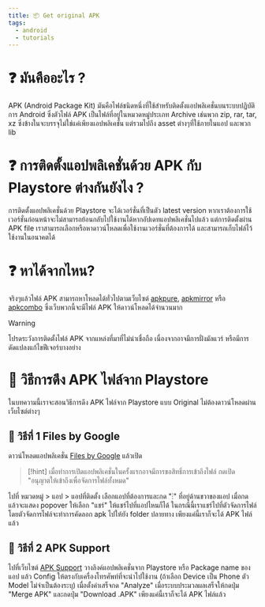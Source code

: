 ```yaml
---
title: 📦 Get original APK
tags:
  - android
  - tutorials
---
```


# ❓ มันคืออะไร ?

APK (Android Package Kit) มันคือไฟล์ชนิดหนึ่งที่ใช้สำหรับติดตั้งแอปพลิเคชั่นบนระบบปฏิบัติการ Android ซึ่งตัวไฟล์ APK เป็นไฟล์ที่อยู่ในหมวดหมู่ประเภท Archive เช่นพวก zip, rar, tar, xz ซึ่งข้างในจะบรรจุไม่ใช่แค่เพียงแอปพลิเคชั่น แต่รวมไปถึง asset ต่างๆที่ใช้ภายในแอป และพวก lib

# ❓ การติดตั้งแอปพลิเคชั่นด้วย APK กับ Playstore ต่างกันยังไง ?

การติดตั้งแอปพลิเคชั่นด้วย Playstore จะได้เวอร์ชั่นที่เป็นตัว latest version หากเราต้องการใช้เวอร์ชั่นก่อนหน้าจะไม่สามารถย้อนกลับไปใช้งานได้หากอัปเดทแอปพลิเคชั่นไปแล้ว แต่การติดตั้งผ่าน APK file เราสามารถเลือกหรือหาดาวน์โหลดเพื่อใช้งานเวอร์ชั่นที่ต้องการได้ และสามารถเก็บไฟล์ไว้ใช้งานในอนาคตได้

# ❓ หาได้จากไหน?

จริงๆแล้วไฟล์ APK สามารถหาโหลดได้ทั่วไปตามเว็บไซต์ [apkpure](https://apkpure.com/), [apkmirror](https://www.apkmirror.com/) หรือ [apkcombo](https://apkcombo.com/) ซึ่งเว็บพวกนี้จะมีไฟล์ APK ให้ดาวน์โหลดได้จำนวนมาก

> [!warning]
> โปรดระวังการติดตั้งไฟล์ APK จากแหล่งที่มาที่ไม่น่าเชื่อถือ เนื่องจากอาจมีการฝั่งมัลแวร์ หรือมีการดัดแปลงแก้ไขฟีเจอร์บางอย่าง

# 💪 วิธีการดึง APK ไฟล์จาก Playstore

ในบทความนี้เราจะสอนวิธีการดึง APK ไฟล์จาก Playstore แบบ Original ไม่ต้องดาวน์โหลดผ่านเว็บไซต์ต่างๆ

## 📌 วิธีที่ 1 Files by Google

ดาวน์โหลดแอปพลิเคชั่น [Files by Google](https://play.google.com/store/apps/details?id=com.google.android.apps.nbu.files) แล้วเปิด

> [!hint]
> เมื่อทำการเปิดแอปพลิเคชั่นในครั้งแรกอาจมีการขอสิทธิ์การเข้าถึงไฟล์ กดเปิด "อนุญาตให้เข้าถึงเพื่อจัดการไฟล์ทั้งหมด"

ไปที่ หมวดหมู่ > แอป > แอปที่ติดตั้ง เลือกแอปที่ต้องการและกด "⋮" ที่อยู่ด้านขวาของแอป
เมื่อกดแล้วจะแสดง popover ให้เลือก "แชร์" ให้แชร์ไปที่แอปไหนก็ได้ ในกรณีนี้เราแชร์ไปที่ตัวจัดการไฟล์ โดยตัวจัดการไฟล์จะทำการคัดลอก apk ไปให้ยัง folder ปลายทาง เพียงแค่นี้เราก็จะได้ APK ไฟล์แล้ว

## 📌 วิธีที่ 2 APK Support

ไปที่เว็บไซต์ [APK Support](https://apk.support/apk-downloader) วางลิงค์แอปพลิเคชั่นจาก Playstore หรือ Package name ของแอป แล้ว Config ให้ตรงกับเครื่องโทรศัพท์ที่จะนำไปใช้งาน (ถ้าเลือก Device เป็น Phone ตัว Model ไม่จำเป็นต้องระบุ) เมื่อตั้งค่าเสร็จกด "Analyze" เมื่อระบบประมวลผลเสร็จให้กดปุ่ม "Merge APK" และกดปุ่ม "Download .APK" เพียงแค่นี้เราก็จะได้ APK ไฟล์แล้ว